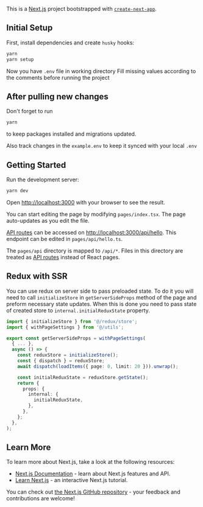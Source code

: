 This is a [Next.js](https://nextjs.org/) project bootstrapped with [`create-next-app`](https://github.com/vercel/next.js/tree/canary/packages/create-next-app).

## Initial Setup

First, install dependencies and create `husky` hooks:

```bash
yarn
yarn setup
```

Now you have `.env` file in working directory
Fill missing values according to the comments before running the project

## After pulling new changes

Don't forget to run

```bash
yarn
```

to keep packages installed and migrations updated.

Also track changes in the `example.env` to keep it synced with your local `.env`

## Getting Started

Run the development server:

```bash
yarn dev
```

Open [http://localhost:3000](http://localhost:3000) with your browser to see the result.

You can start editing the page by modifying `pages/index.tsx`. The page auto-updates as you edit the file.

[API routes](https://nextjs.org/docs/api-routes/introduction) can be accessed on [http://localhost:3000/api/hello](http://localhost:3000/api/hello). This endpoint can be edited in `pages/api/hello.ts`.

The `pages/api` directory is mapped to `/api/*`. Files in this directory are treated as [API routes](https://nextjs.org/docs/api-routes/introduction) instead of React pages.


## Redux with SSR

You can use redux on server side to pass preloaded state.
To do it you will need to call `initializeStore` in `getServerSideProps` method of the page and preform necessary state updates. When this is done you need to pass state of created store to `internal.initialReduxState` property.


```typescript
import { initializeStore } from '@/redux/store';
import { withPageSettings } from '@/utils';

export const getServerSideProps = withPageSettings(
  { ... },
  async () => {
    const reduxStore = initializeStore();
    const { dispatch } = reduxStore;
    await dispatch(loadItems({ page: 0, limit: 20 })).unwrap();

    const initialReduxState = reduxStore.getState();
    return {
      props: {
        internal: {
          initialReduxState,
        },
      },
    };
  },
);
```

## Learn More

To learn more about Next.js, take a look at the following resources:

- [Next.js Documentation](https://nextjs.org/docs) - learn about Next.js features and API.
- [Learn Next.js](https://nextjs.org/learn) - an interactive Next.js tutorial.

You can check out [the Next.js GitHub repository](https://github.com/vercel/next.js/) - your feedback and contributions are welcome!